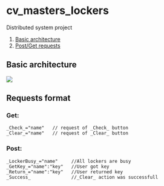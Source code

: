 # cv_masters_lockers
Distributed system project

1. [Basic architecture](#architecture)
2. [Post/Get requests](#requests)

## Basic architecture <a name="architecture"></a>
![](https://github.com/AdoreIt/cv_masters_lockers/blob/master/architecture_diagram.png?raw=true)

## Requests format <a name="requests"></a>

### Get:
```
_Check_="name"   // request of _Check_ button
_Clear_="name"	 // request of _Clear_ button
```

### Post:
```
_LockerBusy_="name"     //All lockers are busy
_GetKey_="name":"key"   //User got key
_Return_="name":"key"   //User returned key
_Success_               //_Clear_ action was successfull
```
